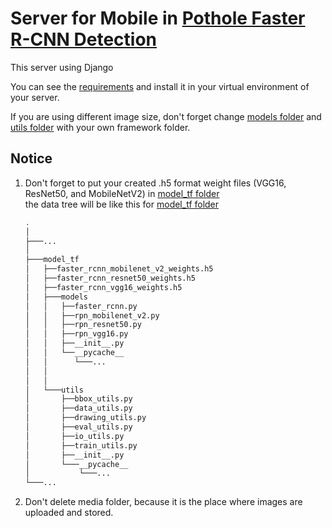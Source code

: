 # Server for Mobile in [Pothole Faster R-CNN Detection](https://github.com/ruman1609/pothole-faster-rcnn-detection)
This server using Django

You can see the [requirements](requirements.txt) and install it in your virtual environment of your server.

If you are using different image size, don't forget change [models folder](model_tf/models) and [utils folder](model_tf/utils) with your own framework folder.

## Notice
1. Don't forget to put your created .h5 format weight files (VGG16, ResNet50, and MobileNetV2) in [model_tf folder](model_tf/)  
   the data tree will be like this for [model_tf folder](model_tf/)
   ```bash
   .
   │
   ├───...   
   │
   ├───model_tf
   │   ├──faster_rcnn_mobilenet_v2_weights.h5
   │   ├──faster_rcnn_resnet50_weights.h5
   │   ├──faster_rcnn_vgg16_weights.h5
   │   ├───models
   │   │   ├──faster_rcnn.py
   │   │   ├──rpn_mobilenet_v2.py
   │   │   ├──rpn_resnet50.py
   │   │   ├──rpn_vgg16.py
   │   │   ├──__init__.py
   │   │   └──__pycache__
   │   │      └───...
   │   │
   │   │
   │   └───utils
   │       ├──bbox_utils.py
   │       ├──data_utils.py
   │       ├──drawing_utils.py
   │       ├──eval_utils.py
   │       ├──io_utils.py
   │       ├──train_utils.py
   │       ├──__init__.py
   │       └───__pycache__
   │           └───...
   └───...
   ```
2. Don't delete media folder, because it is the place where images are uploaded and stored.
